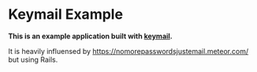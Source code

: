 # Keymail Example

**This is an example application built with [keymail](https://github.com/alcesleo/keymail).**

It is heavily influensed by <https://nomorepasswordsjustemail.meteor.com/> but using Rails.
